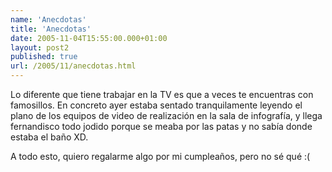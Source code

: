 ```yaml
---
name: 'Anecdotas'
title: 'Anecdotas'
date: 2005-11-04T15:55:00.000+01:00
layout: post2
published: true
url: /2005/11/anecdotas.html
---
```


Lo diferente que tiene trabajar en la TV es que a veces te encuentras con famosillos. En concreto ayer estaba sentado tranquilamente leyendo el plano de los equipos de video de realización en la sala de infografía, y llega fernandisco todo jodido porque se meaba por las patas y no sabía donde estaba el baño XD.  
  
A todo esto, quiero regalarme algo por mi cumpleaños, pero no sé qué :(